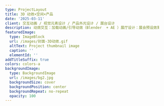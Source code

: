 ```yaml
---
type: ProjectLayout
title: 3D 动效×空间×产品
date: '2025-03-11'
client: 交互动画 / 视觉元素设计 / 产品外光设计 / 展台设计
description: 动效交互：加载动画/引导动效（Blender  + AE ）展厅设计：展会预设效果设计（对接搭建方设计）产品外观：硬件 ID 设计可视化（对接结构工程师）
featuredImage:
  type: ImageBlock
  url: /images/封面-3D动效.gif
  altText: Project thumbnail image
  caption: ''
  elementId: ''
addTitleSuffix: true
colors: colors-a
backgroundImage:
  type: BackgroundImage
  url: /images/bg2.jpg
  backgroundSize: cover
  backgroundPosition: center
  backgroundRepeat: no-repeat
  opacity: 100
---
```

